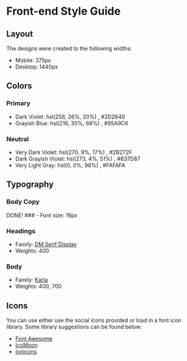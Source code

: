 # Front-end Style Guide

## Layout

The designs were created to the following widths:

- Mobile: 375px
- Desktop: 1440px

## Colors

### Primary

- Dark Violet: hsl(256, 26%, 20%) , #2D2640
- Grayish Blue: hsl(216, 30%, 68%) , #95A9C6

### Neutral

- Very Dark Violet: hsl(270, 9%, 17%) , #2B272F
- Dark Grayish Violet: hsl(273, 4%, 51%) , #837D87
- Very Light Gray: hsl(0, 0%, 98%) , #FAFAFA

## Typography

### Body Copy

DONE! ### - Font size: 16px

### Headings

- Family: [DM Serif Display](https://fonts.google.com/specimen/DM+Serif+Display)
- Weights: 400

### Body

- Family: [Karla](https://fonts.google.com/specimen/Karla)
- Weights: 400, 700

## Icons

You can use either use the social icons provided or load in a font icon library. Some library suggestions can be found below:

- [Font Awesome](https://fontawesome.com)
- [IcoMoon](https://icomoon.io)
- [Ionicons](https://ionicons.com)
